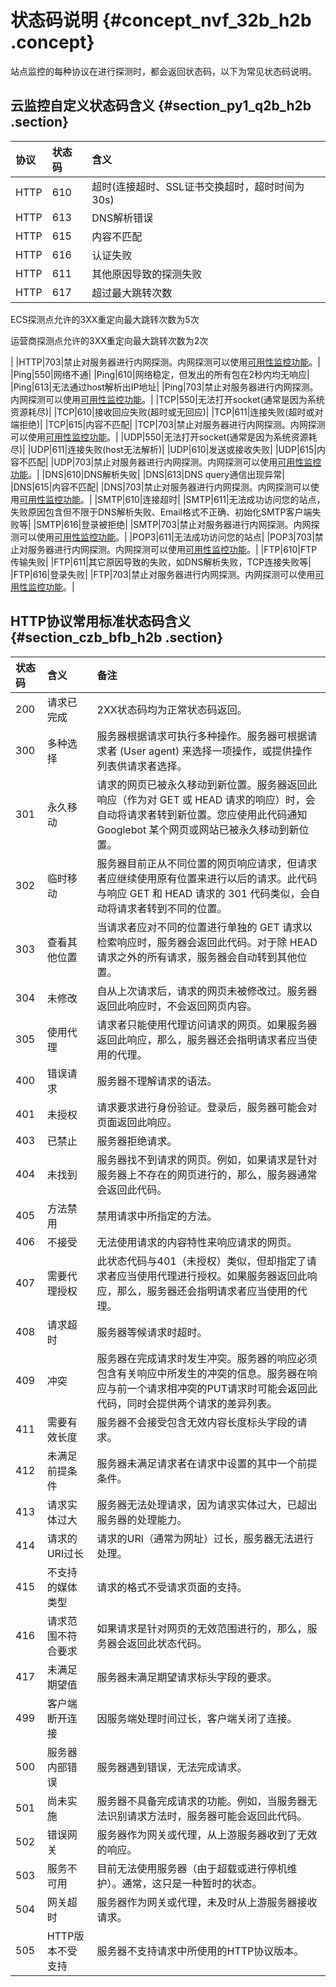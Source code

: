 # 状态码说明 {#concept_nvf_32b_h2b .concept}

站点监控的每种协议在进行探测时，都会返回状态码，以下为常见状态码说明。

## 云监控自定义状态码含义 {#section_py1_q2b_h2b .section}

|协议|状态码|含义|
|:-|:--|:-|
|HTTP|610|超时\(连接超时、SSL证书交换超时，超时时间为30s\)|
|HTTP|613|DNS解析错误|
|HTTP|615|内容不匹配|
|HTTP|616|认证失败|
|HTTP|611|其他原因导致的探测失败|
|HTTP|617| 超过最大跳转次数

 ECS探测点允许的3XX重定向最大跳转次数为5次

 运营商探测点允许的3XX重定向最大跳转次数为2次

 |
|HTTP|703|禁止对服务器进行内网探测。内网探测可以使用[可用性监控功能](intl.zh-CN/用户指南/可用性监控/管理可用性监控.md#)。|
|Ping|550|网络不通|
|Ping|610|网络稳定，但发出的所有包在2秒内均无响应|
|Ping|613|无法通过host解析出IP地址|
|Ping|703|禁止对服务器进行内网探测。内网探测可以使用[可用性监控功能](intl.zh-CN/用户指南/可用性监控/管理可用性监控.md#)。|
|TCP|550|无法打开socket\(通常是因为系统资源耗尽\)|
|TCP|610|接收回应失败\(超时或无回应\)|
|TCP|611|连接失败\(超时或对端拒绝\)|
|TCP|615|内容不匹配|
|TCP|703|禁止对服务器进行内网探测。内网探测可以使用[可用性监控功能](intl.zh-CN/用户指南/可用性监控/管理可用性监控.md#)。|
|UDP|550|无法打开socket\(通常是因为系统资源耗尽\)|
|UDP|611|连接失败\(host无法解析\)|
|UDP|610|发送或接收失败|
|UDP|615|内容不匹配|
|UDP|703|禁止对服务器进行内网探测。内网探测可以使用[可用性监控功能](intl.zh-CN/用户指南/可用性监控/管理可用性监控.md#)。|
|DNS|610|DNS解析失败|
|DNS|613|DNS query通信出现异常|
|DNS|615|内容不匹配|
|DNS|703|禁止对服务器进行内网探测。内网探测可以使用[可用性监控功能](intl.zh-CN/用户指南/可用性监控/管理可用性监控.md#)。|
|SMTP|610|连接超时|
|SMTP|611|无法成功访问您的站点，失败原因包含但不限于DNS解析失败、Email格式不正确、初始化SMTP客户端失败等|
|SMTP|616|登录被拒绝|
|SMTP|703|禁止对服务器进行内网探测。内网探测可以使用[可用性监控功能](intl.zh-CN/用户指南/可用性监控/管理可用性监控.md#)。|
|POP3|611|无法成功访问您的站点|
|POP3|703|禁止对服务器进行内网探测。内网探测可以使用[可用性监控功能](intl.zh-CN/用户指南/可用性监控/管理可用性监控.md#)。|
|FTP|610|FTP传输失败|
|FTP|611|其它原因导致的失败，如DNS解析失败，TCP连接失败等|
|FTP|616|登录失败|
|FTP|703|禁止对服务器进行内网探测。内网探测可以使用[可用性监控功能](intl.zh-CN/用户指南/可用性监控/管理可用性监控.md#)。|

## HTTP协议常用标准状态码含义 {#section_czb_bfb_h2b .section}

|状态码|含义|备注|
|:--|:-|:-|
|200|请求已完成|2XX状态码均为正常状态码返回。|
|300|多种选择|服务器根据请求可执行多种操作。服务器可根据请求者 \(User agent\) 来选择一项操作，或提供操作列表供请求者选择。|
|301|永久移动|请求的网页已被永久移动到新位置。服务器返回此响应（作为对 GET 或 HEAD 请求的响应）时，会自动将请求者转到新位置。您应使用此代码通知 Googlebot 某个网页或网站已被永久移动到新位置。|
|302|临时移动|服务器目前正从不同位置的网页响应请求，但请求者应继续使用原有位置来进行以后的请求。此代码与响应 GET 和 HEAD 请求的 301 代码类似，会自动将请求者转到不同的位置。|
|303|查看其他位置|当请求者应对不同的位置进行单独的 GET 请求以检索响应时，服务器会返回此代码。对于除 HEAD 请求之外的所有请求，服务器会自动转到其他位置。|
|304|未修改|自从上次请求后，请求的网页未被修改过。服务器返回此响应时，不会返回网页内容。|
|305|使用代理|请求者只能使用代理访问请求的网页。如果服务器返回此响应，那么，服务器还会指明请求者应当使用的代理。|
|400|错误请求|服务器不理解请求的语法。|
|401|未授权|请求要求进行身份验证。登录后，服务器可能会对页面返回此响应。|
|403|已禁止|服务器拒绝请求。|
|404|未找到|服务器找不到请求的网页。例如，如果请求是针对服务器上不存在的网页进行的，那么，服务器通常会返回此代码。|
|405|方法禁用|禁用请求中所指定的方法。|
|406|不接受|无法使用请求的内容特性来响应请求的网页。|
|407|需要代理授权|此状态代码与401（未授权）类似，但却指定了请求者应当使用代理进行授权。如果服务器返回此响应，那么，服务器还会指明请求者应当使用的代理。|
|408|请求超时|服务器等候请求时超时。|
|409|冲突|服务器在完成请求时发生冲突。服务器的响应必须包含有关响应中所发生的冲突的信息。服务器在响应与前一个请求相冲突的PUT请求时可能会返回此代码，同时会提供两个请求的差异列表。|
|411|需要有效长度|服务器不会接受包含无效内容长度标头字段的请求。|
|412|未满足前提条件|服务器未满足请求者在请求中设置的其中一个前提条件。|
|413|请求实体过大|服务器无法处理请求，因为请求实体过大，已超出服务器的处理能力。|
|414|请求的URI过长|请求的URI（通常为网址）过长，服务器无法进行处理。|
|415|不支持的媒体类型|请求的格式不受请求页面的支持。|
|416|请求范围不符合要求|如果请求是针对网页的无效范围进行的，那么，服务器会返回此状态代码。|
|417|未满足期望值|服务器未满足期望请求标头字段的要求。|
|499|客户端断开连接|因服务端处理时间过长，客户端关闭了连接。|
|500|服务器内部错误|服务器遇到错误，无法完成请求。|
|501|尚未实施|服务器不具备完成请求的功能。例如，当服务器无法识别请求方法时，服务器可能会返回此代码。|
|502|错误网关|服务器作为网关或代理，从上游服务器收到了无效的响应。|
|503|服务不可用|目前无法使用服务器（由于超载或进行停机维护）。通常，这只是一种暂时的状态。|
|504|网关超时|服务器作为网关或代理，未及时从上游服务器接收请求。|
|505|HTTP版本不受支持|服务器不支持请求中所使用的HTTP协议版本。|

